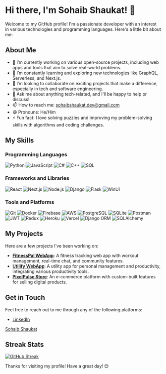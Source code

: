 # Hi there, I'm Sohaib Shaukat! 👋

Welcome to my GitHub profile! I'm a passionate developer with an interest in various technologies and programming languages. Here's a little bit about me:

## About Me

- 🔭 I’m currently working on various open-source projects, including web apps and tools that aim to solve real-world problems.
- 🌱 I’m constantly learning and exploring new technologies like GraphQL, Serverless, and Next.js.
- 👯 I’m looking to collaborate on exciting projects that make a difference, especially in tech and software engineering.
- 💬 Ask me about anything tech-related, and I'll be happy to help or discuss!
- 📫 How to reach me: [sohaibshaukat.dev@gmail.com](mailto:sohaibshaukat.dev@gmail.com)
- 😄 Pronouns: He/Him
- ⚡ Fun fact: I love solving puzzles and improving my problem-solving skills with algorithms and coding challenges.

## My Skills

### Programming Languages

![Python](https://img.shields.io/badge/-Python-3776AB?style=flat&logo=python&logoColor=white) ![JavaScript](https://img.shields.io/badge/-JavaScript-F7DF1E?style=flat&logo=javascript&logoColor=black) ![C#](https://img.shields.io/badge/-C%23-239120?style=flat&logo=csharp&logoColor=white) ![C++](https://img.shields.io/badge/-C%2B%2B-00599C?style=flat&logo=cplusplus&logoColor=white) ![SQL](https://img.shields.io/badge/-SQL-000000?style=flat&logo=sql&logoColor=white)

### Frameworks and Libraries

![React](https://img.shields.io/badge/-React-61DAFB?style=flat&logo=react&logoColor=black) ![Next.js](https://img.shields.io/badge/-Next.js-000000?style=flat&logo=next.js&logoColor=white) ![Node.js](https://img.shields.io/badge/-Node.js-339933?style=flat&logo=node.js&logoColor=white) ![Django](https://img.shields.io/badge/-Django-092E20?style=flat&logo=django&logoColor=white) ![Flask](https://img.shields.io/badge/-Flask-000000?style=flat&logo=flask&logoColor=white) ![WinUI](https://img.shields.io/badge/-WinUI-5C2D91?style=flat&logo=windows&logoColor=white)

### Tools and Platforms

![Git](https://img.shields.io/badge/-Git-F05032?style=flat&logo=git&logoColor=white) ![Docker](https://img.shields.io/badge/-Docker-2496ED?style=flat&logo=docker&logoColor=white) ![Firebase](https://img.shields.io/badge/-Firebase-FFCA28?style=flat&logo=firebase&logoColor=black) ![AWS](https://img.shields.io/badge/-AWS-232F3E?style=flat&logo=amazonaws&logoColor=white) ![PostgreSQL](https://img.shields.io/badge/-PostgreSQL-336791?style=flat&logo=postgresql&logoColor=white) ![SQLite](https://img.shields.io/badge/-SQLite-003B57?style=flat&logo=sqlite&logoColor=white) ![Postman](https://img.shields.io/badge/-Postman-FF6C37?style=flat&logo=postman&logoColor=white) ![JWT](https://img.shields.io/badge/-JWT-000000?style=flat&logo=json-web-tokens&logoColor=white) ![Redux](https://img.shields.io/badge/-Redux-764ABC?style=flat&logo=redux&logoColor=white) ![Heroku](https://img.shields.io/badge/-Heroku-430098?style=flat&logo=heroku&logoColor=white) ![Vercel](https://img.shields.io/badge/-Vercel-000000?style=flat&logo=vercel&logoColor=white) ![Django ORM](https://img.shields.io/badge/-Django_ORM-092E20?style=flat&logo=django&logoColor=white) ![SQLAlchemy](https://img.shields.io/badge/-SQLAlchemy-7A0A0A?style=flat&logo=sqlalchemy&logoColor=white)

## My Projects

Here are a few projects I've been working on:

- [**FitnessPal WebApp**](https://github.com/SSKnT/my-fitnesspal): A fitness tracking web app with workout management, real-time chat, and community features.
- [**Utilify WebApp**](https://github.com/SSKnT/utilify-webapp): A utility app for personal management and productivity, integrating various productivity tools.
- [**PixelPulse Store**](https://github.com/SSKnT/PixelPulse-Store): An e-commerce platform with custom-built features for selling digital products.

## Get in Touch

Feel free to reach out to me through any of the following platforms:

- [LinkedIn](https://www.linkedin.com/in/sohaib-shaukat-7s)

<script src="https://platform.linkedin.com/badges/js/profile.js" async defer type="text/javascript"></script>
<div class="badge-base LI-profile-badge" data-locale="en_US" data-size="medium" data-theme="light" data-type="VERTICAL" data-vanity="sohaib-shaukat-7s" data-version="v1"><a class="badge-base__link LI-simple-link" href="https://pk.linkedin.com/in/sohaib-shaukat-7s?trk=profile-badge">Sohaib Shaukat</a></div>

## Streak Stats

[![GitHub Streak](https://git-readme-streak-stats.herokuapp.com/?user=SSKnT&theme=radical)](https://git.io/streak-stats)

Thanks for visiting my profile! Have a great day! 😊
